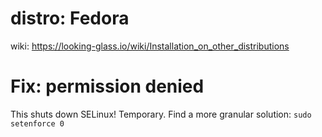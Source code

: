 # distro: Fedora
wiki: https://looking-glass.io/wiki/Installation_on_other_distributions

# Fix: permission denied
This shuts down SELinux! Temporary. Find a more granular solution:
`sudo setenforce 0`
